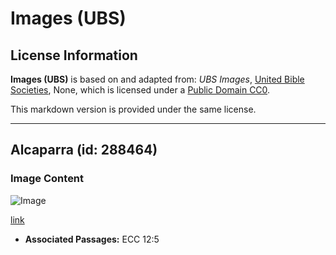 # Images (UBS)

## License Information

**Images (UBS)** is based on and adapted from: _UBS Images_, [United Bible Societies](https://unitedbiblesocieties.org/), None, which is licensed under a [Public Domain CC0](https://creativecommons.org/public-domain/cc0/).

This markdown version is provided under the same license.



--------------------------------

## Alcaparra (id: 288464)

### Image Content

![Image](https://cdn.aquifer.bible/aquifer-content/resources/Media/WEB-0107_caperflower.jpg)

[link](https://cdn.aquifer.bible/aquifer-content/resources/Media/WEB-0107_caperflower.jpg)

* **Associated Passages:** ECC 12:5

